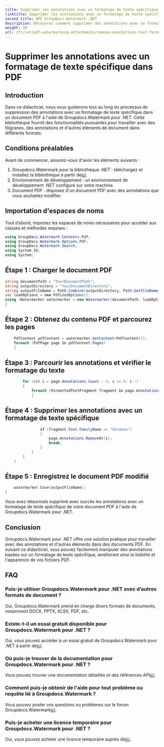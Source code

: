 ```yaml
---
title: Supprimer les annotations avec un formatage de texte spécifique dans PDF
linktitle: Supprimer les annotations avec un formatage de texte spécifique dans PDF
second_title: API GroupDocs.Watermark .NET
description: Découvrez comment supprimer des annotations avec un formatage de texte spécifique dans des documents PDF à l'aide de Groupdocs pour .NET.
weight: 30
url: /fr/net/pdf-watermarking-attachments/remove-annotations-text-formatting-pdf/
---
```


# Supprimer les annotations avec un formatage de texte spécifique dans PDF

## Introduction
Dans ce didacticiel, nous vous guiderons tout au long du processus de suppression des annotations avec un formatage de texte spécifique dans un document PDF à l'aide de Groupdocs.Watermark pour .NET. Cette bibliothèque fournit des fonctionnalités puissantes pour travailler avec des filigranes, des annotations et d'autres éléments de document dans différents formats.
## Conditions préalables
Avant de commencer, assurez-vous d'avoir les éléments suivants :
1.  Groupdocs.Watermark pour la bibliothèque .NET : téléchargez et installez la bibliothèque à partir de[ici](https://releases.groupdocs.com/Watermark/net/).
2. Environnement de développement : un environnement de développement .NET configuré sur votre machine.
3. Document PDF : disposez d'un document PDF avec des annotations que vous souhaitez modifier.

## Importation d'espaces de noms
Tout d’abord, importez les espaces de noms nécessaires pour accéder aux classes et méthodes requises :
```csharp
using GroupDocs.Watermark.Contents.Pdf;
using GroupDocs.Watermark.Options.Pdf;
using GroupDocs.Watermark.Search;
using System.IO;
using System;
```
## Étape 1 : Charger le document PDF
```csharp
string documentPath = "YourDocumentPath";
string outputDirectory = "YourDocumentDirectory";
string outputFileName = Path.Combine(outputDirectory, Path.GetFileName(documentPath));
var loadOptions = new PdfLoadOptions();
using (Watermarker watermarker = new Watermarker(documentPath, loadOptions))
{
```
## Étape 2 : Obtenez du contenu PDF et parcourez les pages
```csharp
    PdfContent pdfContent = watermarker.GetContent<PdfContent>();
    foreach (PdfPage page in pdfContent.Pages)
    {
```
## Étape 3 : Parcourir les annotations et vérifier le formatage du texte
```csharp
        for (int i = page.Annotations.Count - 1; i >= 0; i--)
        {
            foreach (FormattedTextFragment fragment in page.Annotations[i].FormattedTextFragments)
            {
```
## Étape 4 : Supprimer les annotations avec un formatage de texte spécifique
```csharp
                if (fragment.Font.FamilyName == "Verdana")
                {
                    page.Annotations.RemoveAt(i);
                    break;
                }
            }
        }
    }
```
## Étape 5 : Enregistrez le document PDF modifié
```csharp
    watermarker.Save(outputFileName);
}
```
Vous avez désormais supprimé avec succès les annotations avec un formatage de texte spécifique de votre document PDF à l'aide de Groupdocs.Watermark pour .NET.

## Conclusion
Groupdocs.Watermark pour .NET offre une solution pratique pour travailler avec des annotations et d'autres éléments dans des documents PDF. En suivant ce didacticiel, vous pouvez facilement manipuler des annotations basées sur un formatage de texte spécifique, améliorant ainsi la lisibilité et l'apparence de vos fichiers PDF.
## FAQ
### Puis-je utiliser Groupdocs.Watermark pour .NET avec d’autres formats de document ?
Oui, Groupdocs.Watermark prend en charge divers formats de documents, notamment DOCX, PPTX, XLSX, PDF, etc.
### Existe-t-il un essai gratuit disponible pour Groupdocs.Watermark pour .NET ?
 Oui, vous pouvez accéder à un essai gratuit de Groupdocs.Watermark pour .NET à partir de[ici](https://releases.groupdocs.com/).
### Où puis-je trouver de la documentation pour Groupdocs.Watermark pour .NET ?
 Vous pouvez trouver une documentation détaillée et des références API[ici](https://tutorials.groupdocs.com/Watermark/net/).
### Comment puis-je obtenir de l'aide pour tout problème ou requête lié à Groupdocs.Watermark ?
 Vous pouvez poster vos questions ou problèmes sur le forum Groupdocs.Watermark[ici](https://forum.groupdocs.com/c/watermark/19).
### Puis-je acheter une licence temporaire pour Groupdocs.Watermark pour .NET ?
 Oui, vous pouvez acheter une licence temporaire auprès de[ici](https://purchase.groupdocs.com/temporary-license/).